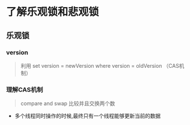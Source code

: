 # 了解乐观锁和悲观锁

## 乐观锁

### version
> 利用 set version = newVersion where version = oldVersion （CAS机制）

### 理解CAS机制
> compare and swap 比较并且交换两个数 
- 多个线程同时操作的时候,最终只有一个线程能够更新当前的数据